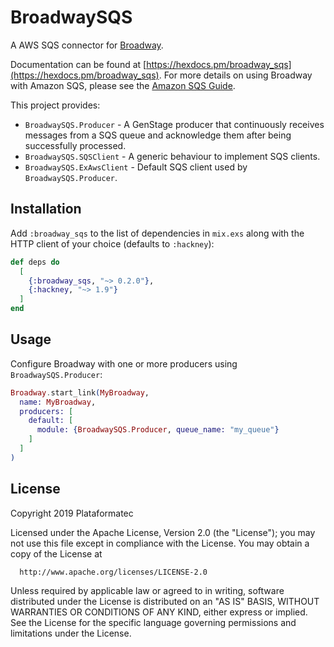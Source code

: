 # BroadwaySQS

A AWS SQS connector for [Broadway](https://github.com/plataformatec/broadway).

Documentation can be found at [https://hexdocs.pm/broadway_sqs](https://hexdocs.pm/broadway_sqs).
For more details on using Broadway with Amazon SQS, please see the
[Amazon SQS Guide](https://hexdocs.pm/broadway/amazon-sqs.html).

This project provides:

  * `BroadwaySQS.Producer` - A GenStage producer that continuously receives messages from
    a SQS queue and acknowledge them after being successfully processed.
  * `BroadwaySQS.SQSClient` - A generic behaviour to implement SQS clients.
  * `BroadwaySQS.ExAwsClient` - Default SQS client used by `BroadwaySQS.Producer`.


## Installation

Add `:broadway_sqs` to the list of dependencies in `mix.exs` along with the HTTP
client of your choice (defaults to `:hackney`):

```elixir
def deps do
  [
    {:broadway_sqs, "~> 0.2.0"},
    {:hackney, "~> 1.9"}
  ]
end
```

## Usage

Configure Broadway with one or more producers using `BroadwaySQS.Producer`:

```elixir
Broadway.start_link(MyBroadway,
  name: MyBroadway,
  producers: [
    default: [
      module: {BroadwaySQS.Producer, queue_name: "my_queue"}
    ]
  ]
)
```

## License

Copyright 2019 Plataformatec

  Licensed under the Apache License, Version 2.0 (the "License");
  you may not use this file except in compliance with the License.
  You may obtain a copy of the License at

      http://www.apache.org/licenses/LICENSE-2.0

  Unless required by applicable law or agreed to in writing, software
  distributed under the License is distributed on an "AS IS" BASIS,
  WITHOUT WARRANTIES OR CONDITIONS OF ANY KIND, either express or implied.
  See the License for the specific language governing permissions and
  limitations under the License.